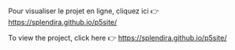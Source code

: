 Pour visualiser le projet en ligne, cliquez ici 👉 https://splendira.github.io/p5site/

To view the project, click here 👉 https://splendira.github.io/p5site/
